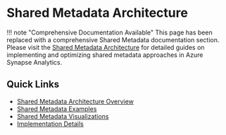 # Shared Metadata Architecture

!!! note "Comprehensive Documentation Available"
    This page has been replaced with a comprehensive Shared Metadata documentation section. Please visit the [Shared Metadata Architecture](architecture/shared-metadata/index.md) for detailed guides on implementing and optimizing shared metadata approaches in Azure Synapse Analytics.

## Quick Links

- [Shared Metadata Architecture Overview](architecture/shared-metadata/index.md)
- [Shared Metadata Examples](architecture/shared-metadata/shared-metadata-examples.md)
- [Shared Metadata Visualizations](architecture/shared-metadata/shared-metadata-visuals.md)
- [Implementation Details](architecture/shared-metadata/shared-metadata.md)
